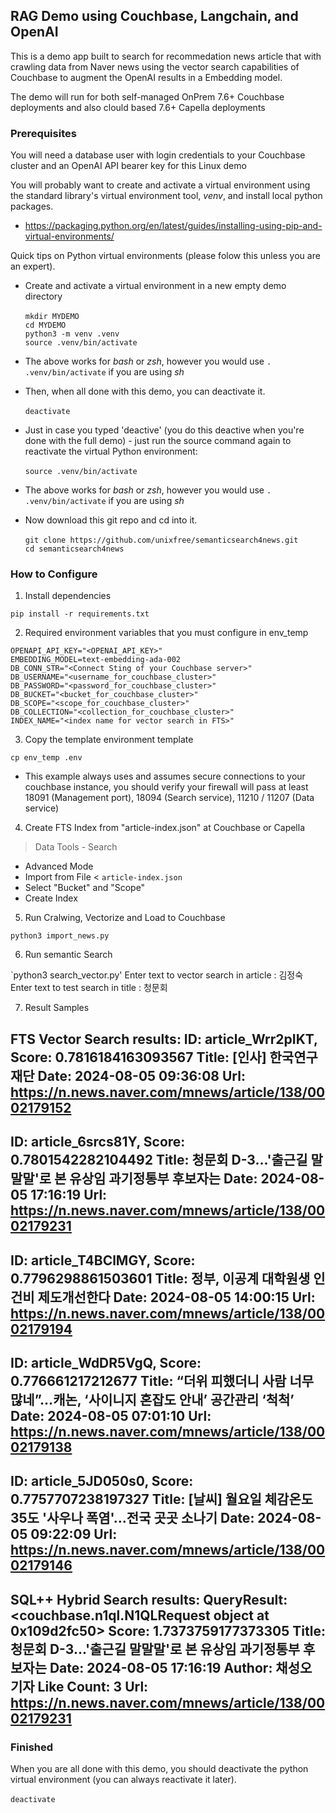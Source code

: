 ## RAG Demo using Couchbase, Langchain, and OpenAI

This is a demo app built to search for recommedation news article that with crawling data from Naver news using the vector search capabilities of Couchbase to augment the OpenAI results in a Embedding model.

The demo will run for both self-managed OnPrem 7.6+ Couchbase deployments and also clould based 7.6+ Capella deployments

### Prerequisites 

You will need a database user with login credentials to your Couchbase cluster and an OpenAI API bearer key for this Linux demo

You will probably want to create and activate a virtual environment using the standard library's virtual environment tool, *venv*, and install local python packages.

- https://packaging.python.org/en/latest/guides/installing-using-pip-and-virtual-environments/

Quick tips on Python virtual environments (please folow this unless you are an expert). 

- Create and activate a virtual environment in a new empty demo directory<br><br>
`mkdir MYDEMO`<br>
`cd MYDEMO`<br>
`python3 -m venv .venv`<br>
`source .venv/bin/activate`

- The above works for *bash* or *zsh*, however you would use `. .venv/bin/activate` if you are using *sh*

- Then, when all done with this demo, you can deactivate it.<br><br>
`deactivate`

- Just in case you typed 'deactive' (you do this deactive when you're done with the full demo) - just run the source command again to reactivate the virtual Python environment:<br><br>
`source .venv/bin/activate`

- The above works for *bash* or *zsh*, however you would use `. .venv/bin/activate` if you are using *sh*

- Now download this git repo and cd into it.<br><br>
`git clone https://github.com/unixfree/semanticsearch4news.git`<br>
`cd semanticsearch4news`

### How to Configure

1. Install dependencies

  `pip install -r requirements.txt`

2. Required environment variables that you must configure in env_temp
  ```
  OPENAPI_API_KEY="<OPENAI_API_KEY>"
  EMBEDDING_MODEL=text-embedding-ada-002
  DB_CONN_STR="<Connect Sting of your Couchbase server>"
  DB_USERNAME="<username_for_couchbase_cluster>"
  DB_PASSWORD="<password_for_couchbase_cluster>"
  DB_BUCKET="<bucket_for_couchbase_cluster>"
  DB_SCOPE="<scope_for_couchbase_cluster>"
  DB_COLLECTION="<collection_for_couchbase_cluster>"
  INDEX_NAME="<index name for vector search in FTS>"
  ```

3. Copy the template environment template

  `cp env_temp .env`

- This example always uses and assumes secure connections to your couchbase instance, you should verify your firewall will pass at least 18091 (Management port), 18094 (Search service), 11210 / 11207 (Data service)

4. Create FTS Index from "article-index.json" at Couchbase or Capella 
 > Data Tools - Search
  - Advanced Mode
  - Import from File < `article-index.json` 
  - Select "Bucket" and "Scope"
  - Create Index

5. Run Cralwing, Vectorize and Load to Couchbase 

  `python3 import_news.py`

6. Run semantic Search

  `python3 search_vector.py'
   Enter text to vector search in article : 김정숙  
   Enter text to test search in title : 청문회

7. Result Samples

FTS Vector Search results:
ID: article_Wrr2pIKT, Score: 0.7816184163093567
Title: [인사] 한국연구재단
Date: 2024-08-05 09:36:08
Url: https://n.news.naver.com/mnews/article/138/0002179152
--------
ID: article_6srcs81Y, Score: 0.7801542282104492
Title: 청문회 D-3...'출근길 말말말'로 본 유상임 과기정통부 후보자는
Date: 2024-08-05 17:16:19
Url: https://n.news.naver.com/mnews/article/138/0002179231
--------
ID: article_T4BClMGY, Score: 0.7796298861503601
Title: 정부, 이공계 대학원생 인건비 제도개선한다
Date: 2024-08-05 14:00:15
Url: https://n.news.naver.com/mnews/article/138/0002179194
--------
ID: article_WdDR5VgQ, Score: 0.776661217212677
Title: “더위 피했더니 사람 너무많네”…캐논, ‘사이니지 혼잡도 안내’ 공간관리 ‘척척’
Date: 2024-08-05 07:01:10
Url: https://n.news.naver.com/mnews/article/138/0002179138
--------
ID: article_5JD050s0, Score: 0.7757707238197327
Title: [날씨] 월요일 체감온도 35도 '사우나 폭염'…전국 곳곳 소나기
Date: 2024-08-05 09:22:09
Url: https://n.news.naver.com/mnews/article/138/0002179146
--------

SQL++ Hybrid Search results: QueryResult:<couchbase.n1ql.N1QLRequest object at 0x109d2fc50>
Score: 1.7373759177373305
Title: 청문회 D-3...'출근길 말말말'로 본 유상임 과기정통부 후보자는
Date: 2024-08-05 17:16:19
Author: 채성오 기자
Like Count: 3
Url: https://n.news.naver.com/mnews/article/138/0002179231
--------

### Finished

When you are all done with this demo, you should deactivate the python virtual environment (you can always reactivate it later).<br><br>
`deactivate`
